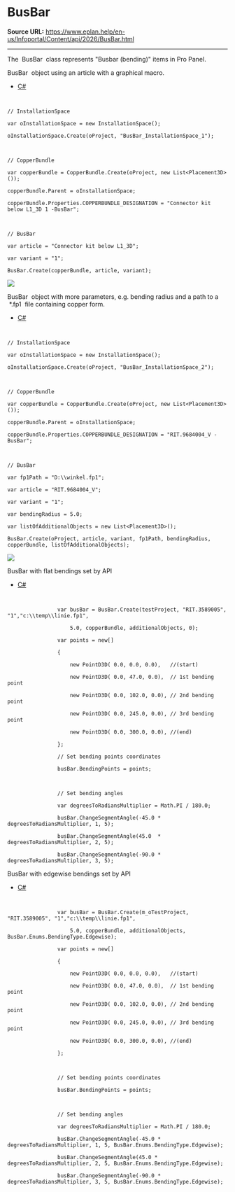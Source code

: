 # BusBar

**Source URL:** https://www.eplan.help/en-us/Infoportal/Content/api/2026/BusBar.html

---

The  BusBar  class represents "Busbar (bending)" items in Pro Panel.

BusBar  object using an article with a graphical macro.

- [C#](#i-tab-content-31955c4d-15af-4727-a6cb-0968ff602223)

```

// InstallationSpace
var oInstallationSpace = new InstallationSpace();
oInstallationSpace.Create(oProject, "BusBar_InstallationSpace_1");

// CopperBundle
var copperBundle = CopperBundle.Create(oProject, new List<Placement3D>());
copperBundle.Parent = oInstallationSpace;
copperBundle.Properties.COPPERBUNDLE_DESIGNATION = "Connector kit below L1_3D 1 -BusBar";

// BusBar
var article = "Connector kit below L1_3D";
var variant = "1";
BusBar.Create(copperBundle, article, variant);
```

![](images/ProPanelAPI/BusBar_Connector.jpg)

  

BusBar  object with more parameters, e.g. bending radius and a path to a  \*.fp1  file containing copper form.

- [C#](#i-tab-content-19682cf1-9b81-4768-9248-72e0e1b9214a)

```

// InstallationSpace
var oInstallationSpace = new InstallationSpace();
oInstallationSpace.Create(oProject, "BusBar_InstallationSpace_2");

// CopperBundle
var copperBundle = CopperBundle.Create(oProject, new List<Placement3D>());
copperBundle.Parent = oInstallationSpace;
copperBundle.Properties.COPPERBUNDLE_DESIGNATION = "RIT.9684004_V - BusBar";

// BusBar
var fp1Path = "D:\\winkel.fp1";
var article = "RIT.9684004_V";
var variant = "1";
var bendingRadius = 5.0;
var listOfAdditionalObjects = new List<Placement3D>();
BusBar.Create(oProject, article, variant, fp1Path, bendingRadius, copperBundle, listOfAdditionalObjects);
```

![](images/ProPanelAPI/BusBar_RIT.jpg)

BusBar with flat bendings set by API

- [C#](#i-tab-content-55de2e85-9f84-41a5-b2fa-3288c7573b19)

```

                var busBar = BusBar.Create(testProject, "RIT.3589005", "1","c:\\temp\\linie.fp1",
                    5.0, copperBundle, additionalObjects, 0);
                var points = new[]
                {
                    new PointD3D( 0.0, 0.0, 0.0),   //(start)
                    new PointD3D( 0.0, 47.0, 0.0),  // 1st bending point
                    new PointD3D( 0.0, 102.0, 0.0), // 2nd bending point
                    new PointD3D( 0.0, 245.0, 0.0), // 3rd bending point
                    new PointD3D( 0.0, 300.0, 0.0), //(end)
                };
                // Set bending points coordinates
                busBar.BendingPoints = points;

                // Set bending angles
                var degreesToRadiansMultiplier = Math.PI / 180.0;
                busBar.ChangeSegmentAngle(-45.0 * degreesToRadiansMultiplier, 1, 5); 
                busBar.ChangeSegmentAngle(45.0  * degreesToRadiansMultiplier, 2, 5);
                busBar.ChangeSegmentAngle(-90.0 * degreesToRadiansMultiplier, 3, 5);
```

BusBar with edgewise bendings set by API

- [C#](#i-tab-content-2b2dd77e-a76f-40b9-be7d-745164d80c24)

```

                var busBar = BusBar.Create(m_oTestProject, "RIT.3589005", "1","c:\\temp\\linie.fp1",
                    5.0, copperBundle, additionalObjects, BusBar.Enums.BendingType.Edgewise);
                var points = new[]
                {
                    new PointD3D( 0.0, 0.0, 0.0),   //(start)
                    new PointD3D( 0.0, 47.0, 0.0),  // 1st bending point
                    new PointD3D( 0.0, 102.0, 0.0), // 2nd bending point
                    new PointD3D( 0.0, 245.0, 0.0), // 3rd bending point
                    new PointD3D( 0.0, 300.0, 0.0), //(end)
                };

                // Set bending points coordinates
                busBar.BendingPoints = points;

                // Set bending angles
                var degreesToRadiansMultiplier = Math.PI / 180.0;
                busBar.ChangeSegmentAngle(-45.0 * degreesToRadiansMultiplier, 1, 5, BusBar.Enums.BendingType.Edgewise);
                busBar.ChangeSegmentAngle(45.0 * degreesToRadiansMultiplier, 2, 5, BusBar.Enums.BendingType.Edgewise);
                busBar.ChangeSegmentAngle(-90.0 * degreesToRadiansMultiplier, 3, 5, BusBar.Enums.BendingType.Edgewise);
```